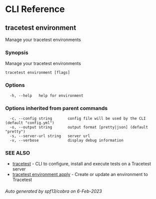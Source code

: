 # CLI Reference
## tracetest environment

Manage your tracetest environments

### Synopsis

Manage your tracetest environments

```
tracetest environment [flags]
```

### Options

```
  -h, --help   help for environment
```

### Options inherited from parent commands

```
  -c, --config string       config file will be used by the CLI (default "config.yml")
  -o, --output string       output format [pretty|json] (default "pretty")
  -s, --server-url string   server url
  -v, --verbose             display debug information
```

### SEE ALSO

* [tracetest](tracetest.md)	 - CLI to configure, install and execute tests on a Tracetest server
* [tracetest environment apply](tracetest_environment_apply.md)	 - Create or update an environment to Tracetest

###### Auto generated by spf13/cobra on 6-Feb-2023
